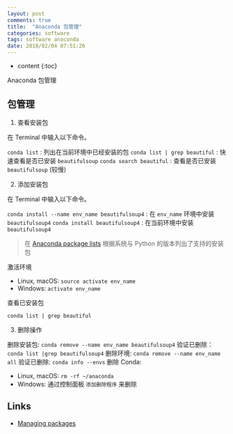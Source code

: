 ```yaml
---
layout: post
comments: true
title:  "Anaconda 包管理"
categories: software
tags: software anaconda
date: 2018/02/04 07:51:26
---
```


* content
{:toc}

Anaconda 包管理



## 包管理

1. 查看安装包

在 Terminal 中输入以下命令。

`conda list` : 列出在当前环境中已经安装的包
`conda list | grep beautiful` : 快速查看是否已安装 `beautifulsoup`
`conda search beautiful` : 查看是否已安装 `beautifulsoup` (较慢)

2. 添加安装包

在 Terminal 中输入以下命令。

`conda install --name env_name beautifulsoup4` : 在 `env_name` 环境中安装 `beautifulsoup4`
`conda install beautifulsoup4` : 在当前环境中安装 `beautifulsoup4`

> 在 [Anaconda package lists](https://docs.anaconda.com/anaconda/packages/pkg-docs) 根据系统与 Python 的版本列出了支持的安装包

激活环境
  * Linux, macOS: `source activate env_name`
  * Windows: `activate env_name`

查看已安装包

`conda list | grep beautiful`

3. 删除操作

删除安装包: `conda remove --name env_name beautifulsoup4`
验证已删除：`conda list |grep beautifulsoup4`
删除环境: `conda remove --name env_name all`
验证已删除: `conda info --envs`
删除 Conda:
  * Linux, macOS: `rm -rf ~/anaconda`
  * Windows: 通过控制面板 `添加删除程序` 来删除

## Links

* [Managing packages](https://conda.io/docs/user-guide/getting-started.html)
